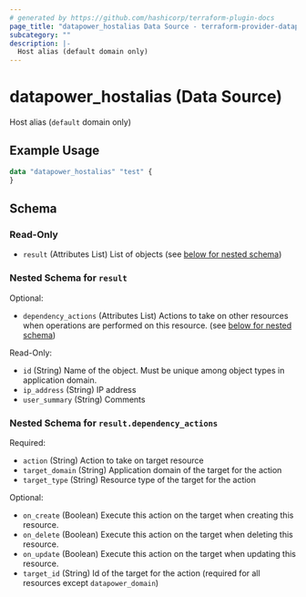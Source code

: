 ```yaml
---
# generated by https://github.com/hashicorp/terraform-plugin-docs
page_title: "datapower_hostalias Data Source - terraform-provider-datapower"
subcategory: ""
description: |-
  Host alias (default domain only)
---
```


# datapower_hostalias (Data Source)

Host alias (`default` domain only)

## Example Usage

```terraform
data "datapower_hostalias" "test" {
}
```

<!-- schema generated by tfplugindocs -->
## Schema

### Read-Only

- `result` (Attributes List) List of objects (see [below for nested schema](#nestedatt--result))

<a id="nestedatt--result"></a>
### Nested Schema for `result`

Optional:

- `dependency_actions` (Attributes List) Actions to take on other resources when operations are performed on this resource. (see [below for nested schema](#nestedatt--result--dependency_actions))

Read-Only:

- `id` (String) Name of the object. Must be unique among object types in application domain.
- `ip_address` (String) IP address
- `user_summary` (String) Comments

<a id="nestedatt--result--dependency_actions"></a>
### Nested Schema for `result.dependency_actions`

Required:

- `action` (String) Action to take on target resource
- `target_domain` (String) Application domain of the target for the action
- `target_type` (String) Resource type of the target for the action

Optional:

- `on_create` (Boolean) Execute this action on the target when creating this resource.
- `on_delete` (Boolean) Execute this action on the target when deleting this resource.
- `on_update` (Boolean) Execute this action on the target when updating this resource.
- `target_id` (String) Id of the target for the action (required for all resources except `datapower_domain`)
